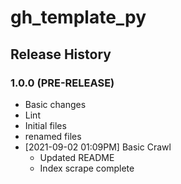 # gh_template_py

## Release History

### 1.0.0 (PRE-RELEASE)
  * Basic changes
  * Lint
  * Initial files
  * renamed files
* [2021-09-02 01:09PM] Basic Crawl
  * Updated README
  * Index scrape complete
